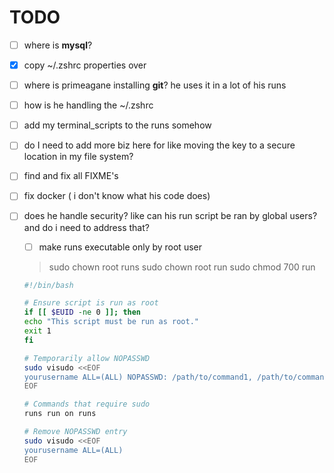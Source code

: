 # TODO

- [ ] where is **mysql**?
- [x] copy ~/.zshrc properties over
- [ ] where is primeagane installing **git**? he uses it in a lot of his runs
- [ ] how is he handling the ~/.zshrc
- [ ] add my terminal_scripts to the runs somehow
- [ ] do I need to add more biz here for like moving the key to a secure location in my file system?
- [ ] find and fix all FIXME's
- [ ] fix docker ( i don't know what his code does)
- [ ] does he handle security? like can his run script be ran by global users? and do i need to address that?
    - [ ] make runs executable only by root user
    > sudo chown root runs
    > sudo chown root run
    > sudo chmod 700 run

    ```bash
    #!/bin/bash

    # Ensure script is run as root
    if [[ $EUID -ne 0 ]]; then
    echo "This script must be run as root."
    exit 1
    fi

    # Temporarily allow NOPASSWD
    sudo visudo <<EOF
    yourusername ALL=(ALL) NOPASSWD: /path/to/command1, /path/to/command2
    EOF

    # Commands that require sudo
    runs run on runs

    # Remove NOPASSWD entry
    sudo visudo <<EOF
    yourusername ALL=(ALL)
    EOF
    ```